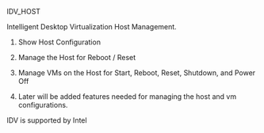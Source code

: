 IDV_HOST

Intelligent Desktop Virtualization Host Management.

1. Show Host Configuration
2. Manage the Host for Reboot / Reset
3. Manage VMs on the Host for Start, Reboot, Reset, Shutdown, and Power Off

4. Later will be added features needed for managing the host and vm configurations.

IDV is supported by Intel
